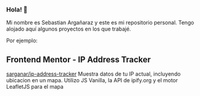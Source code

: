 ### Hola! 👋
Mi nombre es Sebastian Argañaraz y este es mi repositorio personal. Tengo alojado aquí algunos proyectos en los que trabajé.

Por ejemplo:

## Frontend Mentor - IP Address Tracker
[sarganar/ip-address-tracker](https://github.com/sarganar/ip-address-tracker)
Muestra datos de tu IP actual, incluyendo ubicacion en un mapa.
Utilizo JS Vanilla, la API de ipify.org y el motor LeafletJS para el mapa



<!--
**sarganar/sarganar** is a ✨ _special_ ✨ repository because its `README.md` (this file) appears on your GitHub profile.

Here are some ideas to get you started:

- 🔭 I’m currently working on ...
- 🌱 I’m currently learning ...
- 👯 I’m looking to collaborate on ...
- 🤔 I’m looking for help with ...
- 💬 Ask me about ...
- 📫 How to reach me: ...
- 😄 Pronouns: ...
- ⚡ Fun fact: ...
-->
